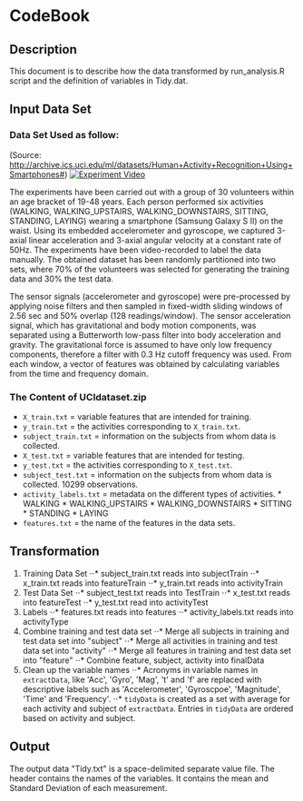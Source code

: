 # CodeBook

## Description
This document is to describe how the data transformed by run_analysis.R script and the definition of variables in Tidy.dat.


## Input Data Set
### Data Set Used as follow:
(Source: http://archive.ics.uci.edu/ml/datasets/Human+Activity+Recognition+Using+Smartphones#)
[![Experiment Video](http://img.youtube.com/vi/YOUTUBE_VIDEO_ID_HERE/0.jpg)](https://www.youtube.com/watch?v=XOEN9W05_4A)


The experiments have been carried out with a group of 30 volunteers within an age bracket of 19-48 years. Each person performed six activities (WALKING, WALKING_UPSTAIRS, WALKING_DOWNSTAIRS, SITTING, STANDING, LAYING) wearing a smartphone (Samsung Galaxy S II) on the waist. Using its embedded accelerometer and gyroscope, we captured 3-axial linear acceleration and 3-axial angular velocity at a constant rate of 50Hz. The experiments have been video-recorded to label the data manually. The obtained dataset has been randomly partitioned into two sets, where 70% of the volunteers was selected for generating the training data and 30% the test data.

The sensor signals (accelerometer and gyroscope) were pre-processed by applying noise filters and then sampled in fixed-width sliding windows of 2.56 sec and 50% overlap (128 readings/window). The sensor acceleration signal, which has gravitational and body motion components, was separated using a Butterworth low-pass filter into body acceleration and gravity. The gravitational force is assumed to have only low frequency components, therefore a filter with 0.3 Hz cutoff frequency was used. From each window, a vector of features was obtained by calculating variables from the time and frequency domain.

### The Content of UCIdataset.zip

- `X_train.txt` = variable features that are intended for training.
- `y_train.txt` = the activities corresponding to `X_train.txt`.
- `subject_train.txt` = information on the subjects from whom data is collected.
- `X_test.txt` = variable features that are intended for testing.
- `y_test.txt` = the activities corresponding to `X_test.txt`.
- `subject_test.txt` = information on the subjects from whom data is collected. 10299 observations.
- `activity_labels.txt` = metadata on the different types of activities.
      * WALKING
      * WALKING_UPSTAIRS
      * WALKING_DOWNSTAIRS
      * SITTING
      * STANDING
      * LAYING
- `features.txt` = the name of the features in the data sets.


## Transformation
1. Training Data Set
⋅⋅* subject_train.txt reads into subjectTrain
⋅⋅* x_train.txt reads into featureTrain
⋅⋅* y_train.txt reads into activityTrain
2. Test Data Set
⋅⋅* subject_test.txt reads into TestTrain
⋅⋅* x_test.txt reads into featureTest
⋅⋅* y_test.txt read into activityTest
3. Labels
⋅⋅* features.txt reads into features
⋅⋅* activity_labels.txt reads into activityType
4. Combine training and test data set
⋅⋅* Merge all subjects in training and test data set into "subject"
⋅⋅* Merge all activities in training and test data set into "activity"
⋅⋅* Merge all features in training and test data set into "feature"
⋅⋅* Combine feature, subject, activity into finalData
5. Clean up the variable names
⋅⋅* Acronyms in variable names in `extractData`, like 'Acc', 'Gyro', 'Mag', 't' and 'f' are replaced with descriptive labels such as 'Accelerometer', 'Gyroscpoe', 'Magnitude', 'Time' and 'Frequency'.
⋅⋅* `tidyData` is created as a set with average for each activity and subject of `extractData`. Entries in `tidyData` are ordered based on activity and subject.

## Output

The output data "Tidy.txt" is a space-delimited separate value file. The header contains the names of the variables. It contains the mean and Standard Deviation of each measurement.


